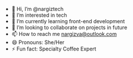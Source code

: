 - 👋 Hi, I’m @nargiztech
- 👀 I’m interested in tech
- 🌱 I’m currently learning front-end development
- 💞️ I’m looking to collaborate on projects in future 
- 📫 How to reach me nargizva@outlook.com
- 😄 Pronouns: She/Her
- ⚡ Fun fact: Specialty Coffee Expert

<!---
nargiztech/nargiztech is a ✨ special ✨ repository because its `README.md` (this file) appears on your GitHub profile.
You can click the Preview link to take a look at your changes.
--->
